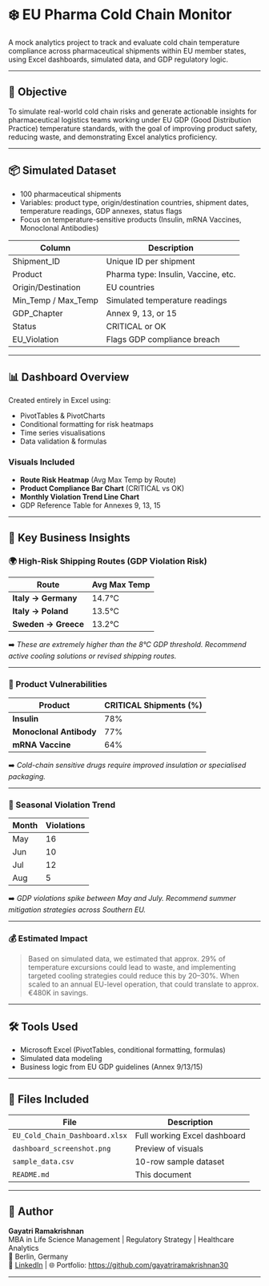 # ❄️ EU Pharma Cold Chain Monitor

A mock analytics project to track and evaluate cold chain temperature compliance across pharmaceutical shipments within EU member states, using Excel dashboards, simulated data, and GDP regulatory logic.

---

## 🎯 Objective

To simulate real-world cold chain risks and generate actionable insights for pharmaceutical logistics teams working under EU GDP (Good Distribution Practice) temperature standards, with the goal of improving product safety, reducing waste, and demonstrating Excel analytics proficiency.

---

## 📦 Simulated Dataset

- 100 pharmaceutical shipments
- Variables: product type, origin/destination countries, shipment dates, temperature readings, GDP annexes, status flags
- Focus on temperature-sensitive products (Insulin, mRNA Vaccines, Monoclonal Antibodies)

| Column               | Description                          |
|----------------------|--------------------------------------|
| Shipment_ID          | Unique ID per shipment               |
| Product              | Pharma type: Insulin, Vaccine, etc.  |
| Origin/Destination   | EU countries                         |
| Min_Temp / Max_Temp  | Simulated temperature readings       |
| GDP_Chapter          | Annex 9, 13, or 15                   |
| Status               | CRITICAL or OK                       |
| EU_Violation         | Flags GDP compliance breach          |

---

## 📊 Dashboard Overview

Created entirely in Excel using:
- PivotTables & PivotCharts
- Conditional formatting for risk heatmaps
- Time series visualisations
- Data validation & formulas

### Visuals Included
- **Route Risk Heatmap** (Avg Max Temp by Route)
- **Product Compliance Bar Chart** (CRITICAL vs OK)
- **Monthly Violation Trend Line Chart**
- GDP Reference Table for Annexes 9, 13, 15

---

## 🔑 Key Business Insights

### 🌍 High-Risk Shipping Routes (GDP Violation Risk)
| Route                  | Avg Max Temp |
|------------------------|--------------|
| **Italy → Germany**     | 14.7°C        |
| **Italy → Poland** | 13.5°C        |
| **Sweden → Greece**     | 13.2°C        |

➡️ *These are extremely higher than the 8°C GDP threshold. Recommend active cooling solutions or revised shipping routes.*

---

### 💉 Product Vulnerabilities
| Product              | CRITICAL Shipments (%) |
|----------------------|-------------------------|
| **Insulin**           | 78%                    |
| **Monoclonal Antibody** | 77%                    |
| **mRNA Vaccine**      | 64%                    |

➡️ *Cold-chain sensitive drugs require improved insulation or specialised packaging.*

---

### 📅 Seasonal Violation Trend
| Month | Violations |
|-------|------------|
| May   | 16         |
| Jun   | 10         |
| Jul   | 12         |
| Aug   | 5          |

➡️ *GDP violations spike between May and July. Recommend summer mitigation strategies across Southern EU.*

---

### 💰 Estimated Impact
> Based on simulated data, we estimated that approx. 29% of temperature excursions could lead to waste, and implementing targeted cooling strategies could reduce this by 20–30%. When scaled to an annual EU-level operation, that could translate to approx. €480K in savings.

---

## 🛠 Tools Used
- Microsoft Excel (PivotTables, conditional formatting, formulas)
- Simulated data modeling
- Business logic from EU GDP guidelines (Annex 9/13/15)

---

## 📂 Files Included

| File | Description |
|------|-------------|
| `EU_Cold_Chain_Dashboard.xlsx` | Full working Excel dashboard |
| `dashboard_screenshot.png`     | Preview of visuals |
| `sample_data.csv`              | 10-row sample dataset |
| `README.md`                    | This document |

---

## 📌 Author

**Gayatri Ramakrishnan**  
MBA in Life Science Management | Regulatory Strategy | Healthcare Analytics  
📍 Berlin, Germany  
🔗 [LinkedIn](https://linkedin.com/in/gayatriramakrishnan30) | 🌐 Portfolio: https://github.com/gayatriramakrishnan30

---
